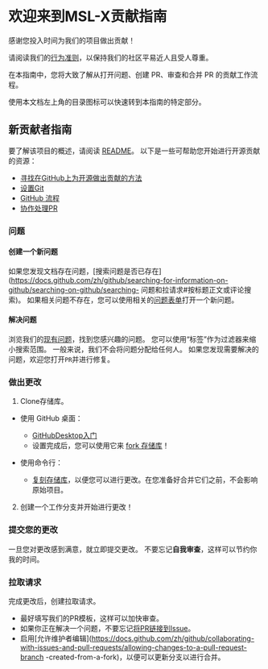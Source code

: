 # 欢迎来到MSL-X贡献指南 <!-- omit in toc -->

感谢您投入时间为我们的项目做出贡献！

请阅读我们的[行为准则](./CODE_OF_CONDUCT.md)，以保持我们的社区平易近人且受人尊重。

在本指南中，您将大致了解从打开问题、创建 PR、审查和合并 PR 的贡献工作流程。

使用本文档左上角的目录图标可以快速转到本指南的特定部分。

## 新贡献者指南

要了解该项目的概述，请阅读 [README](README.md)。 以下是一些可帮助您开始进行开源贡献的资源：

- [寻找在GitHub上为开源做出贡献的方法](https://docs.github.com/zh/get-started/exploring-projects-on-github/finding-ways-to-contribute-to-opzh-source-on-github)
- [设置Git](https://docs.github.com/zh/get-started/quickstart/set-up-git)
- [GitHub 流程](https://docs.github.com/zh/get-started/quickstart/github-flow)
- [协作处理PR](https://docs.github.com/zh/github/collaborating-with-pull-requests)

### 问题

#### 创建一个新问题

如果您发现文档存在问题，[搜索问题是否已存在](https://docs.github.com/zh/github/searching-for-information-on-github/searching-on-github/searching- 问题和拉请求#按标题正文或评论搜索)。 如果相关问题不存在，您可以使用相关的[问题表单](https://github.com/MojaveHao/MSL-X/issues/new/choose)打开一个新问题。

#### 解决问题

浏览我们的[现有问题](https://github.com/MojaveHao/MSL-X/issues)，找到您感兴趣的问题。 您可以使用“标签”作为过滤器来缩小搜索范围。 一般来说，我们不会将问题分配给任何人。 如果您发现需要解决的问题，欢迎您打开```PR```并进行修复。

### 做出更改

1. Clone存储库。
- 使用 GitHub 桌面：
   - [GitHubDesktop入门](https://docs.github.com/zh/desktop/installing-and-configuring-github-desktop/getting-started-with-github-desktop)
   - 设置完成后，您可以使用它来 [fork 存储库](https://docs.github.com/zh/desktop/contributing-and-collaborating-using-github-desktop)！

- 使用命令行：
   - [复刻存储库](https://docs.github.com/zh/github/getting-started-with-github/fork-a-repo#fork-an-example-repository)，以便您可以进行更改。在您准备好合并它们之前，不会影响原始项目。
     
2. 创建一个工作分支并开始进行更改！

### 提交您的更改

一旦您对更改感到满意，就立即提交更改。 不要忘记**自我审查**，这样可以节约你我的时间。

### 拉取请求

完成更改后，创建拉取请求。
- 最好填写我们的PR模板，这样可以加快审查。
- 如果你正在解决一个问题，不要忘记[将PR链接到Issue](https://docs.github.com/zh/issues/tracking-your-work-with-issues/linking-a-pull-request-to-an-issue)。
- 启用[允许维护者编辑](https://docs.github.com/zh/github/collaborating-with-issues-and-pull-requests/allowing-changes-to-a-pull-request-branch -created-from-a-fork)，以便可以更新分支以进行合并。
